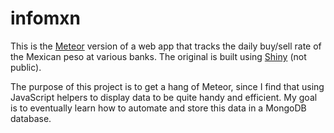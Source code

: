 # infomxn

This is the [Meteor](https://www.meteor.com/) version of a web app that tracks the daily buy/sell rate of the Mexican peso at various banks. The original is built using [Shiny](https://shiny.rstudio.com/) (not public).

The purpose of this project is to get a hang of Meteor, since I find that using JavaScript helpers to display data to be quite handy and efficient. My goal is to eventually learn how to automate and store this data in a MongoDB database.
